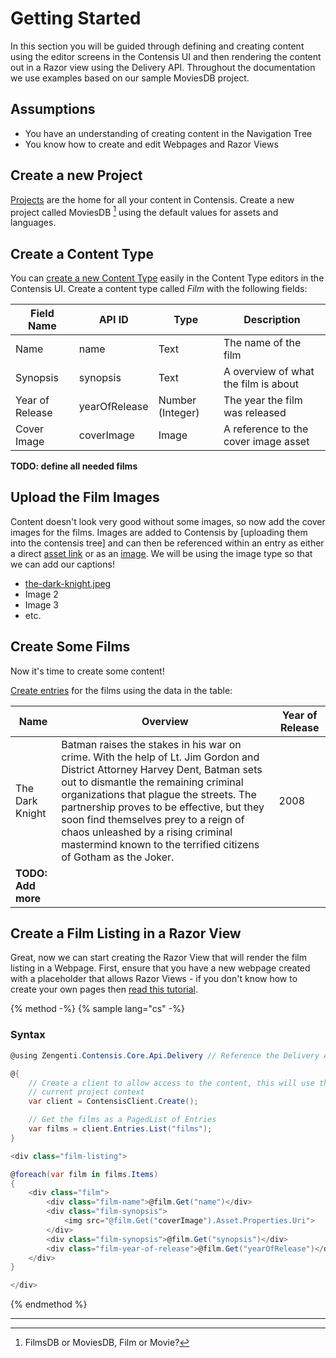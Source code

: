 # Getting Started

In this section you will be guided through defining and creating content using the editor screens in the Contensis UI and then rendering the content out in a Razor view using the Delivery API. Throughout the documentation we use examples based on our sample MoviesDB project.

## Assumptions

- You have an understanding of creating content in the Navigation Tree
- You know how to create and edit Webpages and Razor Views

## Create a new Project

[Projects](https://contensis.github.io/docs/projects/) are the home for all your content in Contensis. Create a new project called MoviesDB [^1] using the default values for assets and languages.

## Create a Content Type

You can [create a new Content Type](https://contensis.github.io/docs/content-types/create-a-content-type.html) easily in the Content Type editors in the Contensis UI. Create a content type called *Film* with the following fields:

| Field Name | API ID | Type | Description |
| ---------- | ------ | ---- | ----------- |
| Name | name | Text | The name of the film |
| Synopsis | synopsis | Text | A overview of what the film is about |
| Year of Release | yearOfRelease | Number (Integer) | The year the film was released |
| Cover Image | coverImage | Image | A reference to the cover image asset |

**TODO: define all needed films** 

## Upload the Film Images

Content doesn't look very good without some images, so now add the cover images for the films. Images are added to Contensis by [uploading them into the contensis tree] and can then be referenced within an entry as either a direct [asset link]() or as an [image](). We will be using the image type so that we can add our captions!

- [the-dark-knight.jpeg]()
- Image 2
- Image 3
- etc.

## Create Some Films

Now it's time to create some content!

[Create entries](https://contensis.github.io/docs/entries/create-an-entry.html) for the films using the data in the table:

| Name | Overview | Year of Release | 
| ---- | -------- | --------------- |
| The Dark Knight | Batman raises the stakes in his war on crime. With the help of Lt. Jim Gordon and District Attorney Harvey Dent, Batman sets out to dismantle the remaining criminal organizations that plague the streets. The partnership proves to be effective, but they soon find themselves prey to a reign of chaos unleashed by a rising criminal mastermind known to the terrified citizens of Gotham as the Joker. |  2008 |
| **TODO: Add more** |


## Create a Film Listing in a Razor View

Great, now we can start creating the Razor View that will render the film listing in a Webpage. First, ensure that you have a new webpage created with a placeholder that allows Razor Views - if you don't know how to create your own pages then [read this tutorial]().

{% method -%}
{% sample lang="cs" -%}

### Syntax

```cs
@using Zengenti.Contensis.Core.Api.Delivery // Reference the Delivery API

@{
    // Create a client to allow access to the content, this will use the 
    // current project context
    var client = ContensisClient.Create();

    // Get the films as a PagedList of Entries
    var films = client.Entries.List("films");
}

<div class="film-listing">

@foreach(var film in films.Items)
{
    <div class="film">
        <div class="film-name">@film.Get("name")</div>
        <div class="film-synopsis">
            <img src="@film.Get("coverImage").Asset.Properties.Uri">
        </div>
        <div class="film-synopsis">@film.Get("synopsis")</div>
        <div class="film-year-of-release">@film.Get("yearOfRelease")</div>
    </div>
}

</div>
```
{% endmethod %}


---

[^1]: FilmsDB or MoviesDB, Film or Movie?